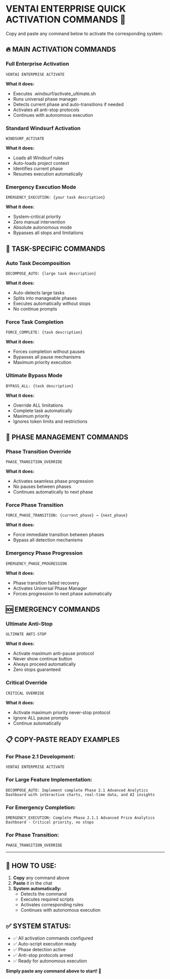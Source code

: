 # VENTAI ENTERPRISE QUICK ACTIVATION COMMANDS 🚀

Copy and paste any command below to activate the corresponding system:

## 🔥 MAIN ACTIVATION COMMANDS

### Full Enterprise Activation
```
VENTAI ENTERPRISE ACTIVATE
```
**What it does:**
- Executes .windsurf/activate_ultimate.sh
- Runs universal phase manager 
- Detects current phase and auto-transitions if needed
- Activates all anti-stop protocols
- Continues with autonomous execution

### Standard Windsurf Activation  
```
WINDSURF_ACTIVATE
```
**What it does:**
- Loads all Windsurf rules
- Auto-loads project context
- Identifies current phase
- Resumes execution automatically

### Emergency Execution Mode
```
EMERGENCY_EXECUTION: {your task description}
```
**What it does:**
- System-critical priority
- Zero manual intervention
- Absolute autonomous mode
- Bypasses all stops and limitations

## 🎯 TASK-SPECIFIC COMMANDS

### Auto Task Decomposition
```
DECOMPOSE_AUTO: {large task description}
```
**What it does:**
- Auto-detects large tasks
- Splits into manageable phases
- Executes automatically without stops
- No continue prompts

### Force Task Completion
```
FORCE_COMPLETE: {task description}
```
**What it does:**
- Forces completion without pauses
- Bypasses all pause mechanisms
- Maximum priority execution

### Ultimate Bypass Mode
```
BYPASS_ALL: {task description}
```
**What it does:**
- Override ALL limitations
- Complete task automatically
- Maximum priority
- Ignores token limits and restrictions

## 🔄 PHASE MANAGEMENT COMMANDS

### Phase Transition Override
```
PHASE_TRANSITION_OVERRIDE
```
**What it does:**
- Activates seamless phase progression
- No pauses between phases  
- Continues automatically to next phase

### Force Phase Transition
```
FORCE_PHASE_TRANSITION: {current_phase} → {next_phase}
```
**What it does:**
- Force immediate transition between phases
- Bypass all detection mechanisms

### Emergency Phase Progression
```
EMERGENCY_PHASE_PROGRESSION
```
**What it does:**
- Phase transition failed recovery
- Activates Universal Phase Manager
- Forces progression to next phase automatically

## 🆘 EMERGENCY COMMANDS

### Ultimate Anti-Stop
```
ULTIMATE ANTI-STOP
```
**What it does:**
- Activate maximum anti-pause protocol
- Never show continue button
- Always proceed automatically
- Zero stops guaranteed

### Critical Override
```
CRITICAL OVERRIDE
```
**What it does:**
- Activate maximum priority never-stop protocol
- Ignore ALL pause prompts
- Continue automatically

## 📋 COPY-PASTE READY EXAMPLES

### For Phase 2.1 Development:
```
VENTAI ENTERPRISE ACTIVATE
```

### For Large Feature Implementation:
```
DECOMPOSE_AUTO: Implement complete Phase 2.1 Advanced Analytics Dashboard with interactive charts, real-time data, and AI insights
```

### For Emergency Completion:
```
EMERGENCY_EXECUTION: Complete Phase 2.1.1 Advanced Price Analytics Dashboard - Critical priority, no stops
```

### For Phase Transition:
```
PHASE_TRANSITION_OVERRIDE
```

---

## 🎯 HOW TO USE:

1. **Copy** any command above
2. **Paste** it in the chat
3. **System automatically:**
   - Detects the command
   - Executes required scripts
   - Activates corresponding rules
   - Continues with autonomous execution

## ✅ SYSTEM STATUS:

- ✅ All activation commands configured
- ✅ Auto-script execution ready
- ✅ Phase detection active
- ✅ Anti-stop protocols armed
- ✅ Ready for autonomous execution

**Simply paste any command above to start! 🚀**
